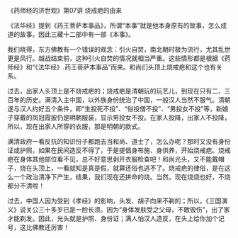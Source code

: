 
《药师经的济世观》第07讲 烧戒疤的由来

《法华经》提到《药王菩萨本事品》，所谓“本事”就是他本身原有的故事，怎么成道的故事。因此三藏十二部中有一部《本事》。

我们晓得，东方佛教有一个错误的观念：引火自焚，南北朝时极为流行，尤其乱世更是风行。越战结束前，这种引火自焚的情况就相当严重。这些情形都是根据《药师经》和“《法华经》.药王菩萨本事品”而来。和尚们头顶上烧戒疤和这个也有关系。

过去，出家人头顶上是不烧戒疤的；烧戒疤是清朝玩的玩艺儿，到现在只有二、三百年的历史。满清入主中国，以外族身份统治了中国，一般汉人当然不服气。清朝遂与汉人约好五个条件，即“生投死不投”、“俗投僧不投”、“男投女不投”等，新娘子穿戴的凤冠霞披仍是明朝服装，显示男投女不投。在家人投降，出家人不投降，所以，现在出家人所穿的衣服，那是明朝的款式。

满清政府一看反抗的知识份子都跑去当和尚、道士了，怎么办呢？那时又没有身份证或护照，如果在民间造反不得了，于是提倡身布施、身供养，开始烧戒疤。烧戒疤在身体其他部位看不见，总不好意思剥开衣服检查吧！和尚光头，又不能戴帽子，烧在头顶上，一看就知是真是假，就算还俗也逃不了。烧戒疤的律俗，是在这么一个政治清净下产生，结果，我们现在还拼命的烧。当然，现在烧烧也好，不烧都分不清啦！

过去，中国人因为受到《孝经》的影响，头发、胡子向来不剃的；所以，《三国演义》说关公三十多岁已是一脸长须。因为“身体发肤受之父母，不敢毁伤”，出了家才能剃发。因此，光头就是护照、身份证；满人怕汉人造反，在头上给你加个记号，这比佛教还厉害！